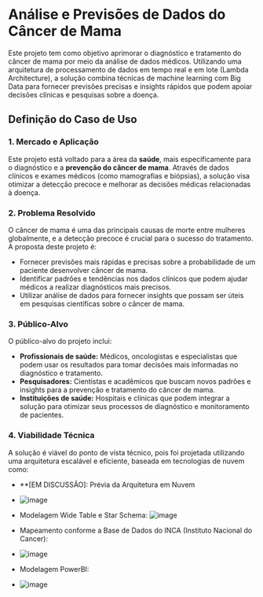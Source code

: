 # Análise e Previsões de Dados do Câncer de Mama

Este projeto tem como objetivo aprimorar o diagnóstico e tratamento do câncer de mama por meio da análise de dados médicos. Utilizando uma arquitetura de processamento de dados em tempo real e em lote (Lambda Architecture), a solução combina técnicas de machine learning com Big Data para fornecer previsões precisas e insights rápidos que podem apoiar decisões clínicas e pesquisas sobre a doença.

## Definição do Caso de Uso

### 1. **Mercado e Aplicação**

Este projeto está voltado para a área da **saúde**, mais especificamente para o diagnóstico e a **prevenção do câncer de mama**. Através de dados clínicos e exames médicos (como mamografias e biópsias), a solução visa otimizar a detecção precoce e melhorar as decisões médicas relacionadas à doença.

### 2. **Problema Resolvido**

O câncer de mama é uma das principais causas de morte entre mulheres globalmente, e a detecção precoce é crucial para o sucesso do tratamento. A proposta deste projeto é:
- Fornecer previsões mais rápidas e precisas sobre a probabilidade de um paciente desenvolver câncer de mama.
- Identificar padrões e tendências nos dados clínicos que podem ajudar médicos a realizar diagnósticos mais precisos.
- Utilizar análise de dados para fornecer insights que possam ser úteis em pesquisas científicas sobre o câncer de mama.

### 3. **Público-Alvo**

O público-alvo do projeto inclui:
- **Profissionais de saúde:** Médicos, oncologistas e especialistas que podem usar os resultados para tomar decisões mais informadas no diagnóstico e tratamento.
- **Pesquisadores:** Cientistas e acadêmicos que buscam novos padrões e insights para a prevenção e tratamento do câncer de mama.
- **Instituições de saúde:** Hospitais e clínicas que podem integrar a solução para otimizar seus processos de diagnóstico e monitoramento de pacientes.

### 4. **Viabilidade Técnica**

A solução é viável do ponto de vista técnico, pois foi projetada utilizando uma arquitetura escalável e eficiente, baseada em tecnologias de nuvem como:
- **[EM DISCUSSÃO]: Prévia da Arquitetura em Nuvem
- ![image](https://github.com/user-attachments/assets/ad56de0d-b33e-4d09-90a4-c288c9e498a6)
- Modelagem Wide Table e Star Schema:
![image](https://github.com/user-attachments/assets/0140b199-6495-42e2-a947-db4ab9a8fd9a)


- Mapeamento conforme a Base de Dados do INCA (Instituto Nacional do Cancer):
- ![image](https://github.com/user-attachments/assets/cb3553ab-6350-4eb0-983b-a0b060722268)
- Modelagem PowerBI:
- ![image](https://github.com/user-attachments/assets/28f1af40-16e0-4f58-8da3-67a216d41683)



